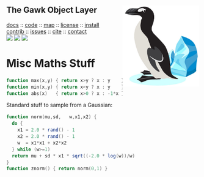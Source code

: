 <a name=top>
<img align=right src="https://raw.githubusercontent.com/timm/awk/master/etc/img/greatauk.jpg" width=200>
<h2>
     The Gawk Object Layer
</h2>
<p>
   <a    href="http://menzies.us/awk/index">docs</a>
   :: <a href="http://github.com/timm/awk">code</a>
   :: <a href="http://menzies.us/awk/index#map">map</a>
   :: <a href="http://menzies.us/awk/index#license">license</a>
   :: <a href="http://menzies.us/awk/index#install">install</a><br>
   <a href="http://menzies.us/awk/index#contribute">contrib</a>
   :: <a href="http://github.com/timm/awk/issues">issues</a>
   :: <a href="http://menzies.us/awk/index#cite">cite</a>
   :: <a href="http://menzies.us/awk/index#contact">contact</a>
<br>
   <img src="https://img.shields.io/badge/language-gawk-orange">
   <img src="https://img.shields.io/badge/purpose-ai,se-blueviolet">
   <img src="https://img.shields.io/badge/platform-mac,*nux-informational">
</p>

# Misc Maths Stuff

```awk
function max(x,y) { return x>y ? x : y    }
function min(x,y) { return x<y ? x : y    }
function abs(x)   { return x>0 ? x : -1*x }
```

Standard stuff to sample from a Gaussian: 

```awk
function norm(mu,sd,   w,x1,x2) {
  do { 
    x1 = 2.0 * rand() - 1  
    x2 = 2.0 * rand() - 1 
    w  = x1*x1 + x2*x2
  } while (w>=1)
  return mu + sd * x1 * sqrt((-2.0 * log(w))/w)
}
function znorm() { return norm(0,1) }
```
